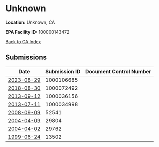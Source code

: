 # Unknown

**Location:** Unknown, CA

**EPA Facility ID:** 100000143472

[Back to CA Index](../../index.md)

## Submissions

| Date | Submission ID | Document Control Number |
|------|--------------|-------------------------|
| [2023-08-29](submissions/1000106685.md) | 1000106685 |  |
| [2018-08-30](submissions/1000072492.md) | 1000072492 |  |
| [2013-09-12](submissions/1000036156.md) | 1000036156 |  |
| [2013-07-11](submissions/1000034998.md) | 1000034998 |  |
| [2008-09-09](submissions/52541.md) | 52541 |  |
| [2004-04-09](submissions/29804.md) | 29804 |  |
| [2004-04-02](submissions/29762.md) | 29762 |  |
| [1999-06-24](submissions/13502.md) | 13502 |  |
